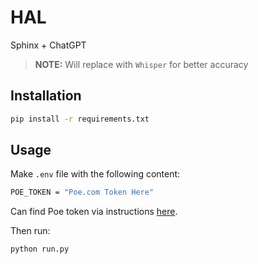# HAL

Sphinx + ChatGPT

> **NOTE:** Will replace with `Whisper` for better accuracy

## Installation

```bash
pip install -r requirements.txt
```

## Usage

Make `.env` file with the following content:

```bash
POE_TOKEN = "Poe.com Token Here"
```

Can find Poe token via instructions [here](https://github.com/ading2210/poe-api/tree/main#finding-your-token).

Then run:

```bash
python run.py
```
